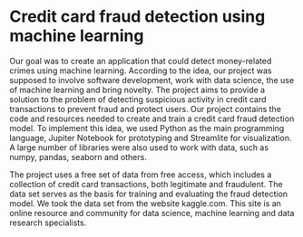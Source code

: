 # Credit card fraud detection using machine learning

Our goal was to create an application that could detect money-related crimes using machine learning. According to the idea, our project was supposed to involve software development, work with data science, the use of machine learning and bring novelty. The project aims to provide a solution to the problem of detecting suspicious activity in credit card transactions to prevent fraud and protect users.
Our project contains the code and resources needed to create and train a credit card fraud detection model. To implement this idea, we used Python as the main programming language, Jupiter Notebook for prototyping and Streamlite for visualization. A large number of libraries were also used to work with data, such as numpy, pandas, seaborn and others.


The project uses a free set of data from free access, which includes a collection of credit card transactions, both legitimate and fraudulent. The data set serves as the basis for training and evaluating the fraud detection model.
	We took the data set from the website kaggle.com. This site is an online resource and community for data science, machine learning and data research specialists.
